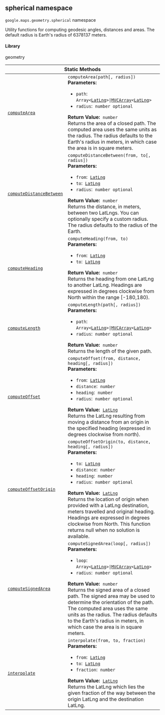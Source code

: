 
<devsite-heading text=" spherical namespace" for="spherical" level="h2" link="" toc="" back-to-top=""><h2 id="spherical" is-upgraded="">spherical namespace</h2></devsite-heading>
<p>
<code translate="no" dir="ltr"><span itemprop="path">google.maps.geometry</span>.<span itemprop="name">spherical</span></code>
namespace
</p>
<p>Utility functions for computing geodesic angles, distances and areas. The default radius is Earth's radius of 6378137 meters.</p>
<devsite-heading text="Library" for="library_1" level="h4" link=""><h4 is-upgraded="" id="library_1">Library</h4></devsite-heading>
<p>geometry</p>
<div class="devsite-table-wrapper"><table class="methods responsive" summary="namespace spherical - Static Methods">
<thead>
<tr><th colspan="2">Static Methods</th>
</tr></thead>
<tbody>
<tr id="spherical.computeArea">
<td itemprop="property"><code translate="no" dir="ltr"><a class="secret-link" href="#spherical.computeArea"><span>computeArea</span></a></code></td>
<td><div><code translate="no" dir="ltr">computeArea(path[, radius])</code></div>
<div class="desc"><strong>Parameters:</strong>&nbsp; <ul>
<li><code translate="no" dir="ltr">path</code>:&nbsp; <code translate="no" dir="ltr">Array&lt;<a href="LatLng.md">LatLng</a>&gt;|<a href="MVCArray.md">MVCArray</a>&lt;<a href="LatLng.md">LatLng</a>&gt;</code></li>
<li><code translate="no" dir="ltr">radius</code>:&nbsp; <code translate="no" dir="ltr">number <span class="optional-type-annotation">optional</span></code></li>
</ul></div>
<div class="desc"><strong>Return Value:</strong>&nbsp; <code translate="no" dir="ltr">number</code></div>
<div class="desc">Returns the area of a closed path. The computed area uses the same units as the radius. The radius defaults to the Earth's radius in meters, in which case the area is in square meters.</div></td>
</tr>
<tr id="spherical.computeDistanceBetween">
<td itemprop="property"><code translate="no" dir="ltr"><a class="secret-link" href="#spherical.computeDistanceBetween"><span>computeDistanceBetween</span></a></code></td>
<td><div><code translate="no" dir="ltr">computeDistanceBetween(from, to[, radius])</code></div>
<div class="desc"><strong>Parameters:</strong>&nbsp; <ul>
<li><code translate="no" dir="ltr">from</code>:&nbsp; <code translate="no" dir="ltr"><a href="LatLng.md">LatLng</a></code></li>
<li><code translate="no" dir="ltr">to</code>:&nbsp; <code translate="no" dir="ltr"><a href="LatLng.md">LatLng</a></code></li>
<li><code translate="no" dir="ltr">radius</code>:&nbsp; <code translate="no" dir="ltr">number <span class="optional-type-annotation">optional</span></code></li>
</ul></div>
<div class="desc"><strong>Return Value:</strong>&nbsp; <code translate="no" dir="ltr">number</code></div>
<div class="desc">Returns the distance, in meters, between two LatLngs. You can optionally specify a custom radius. The radius defaults to the radius of the Earth.</div></td>
</tr>
<tr id="spherical.computeHeading">
<td itemprop="property"><code translate="no" dir="ltr"><a class="secret-link" href="#spherical.computeHeading"><span>computeHeading</span></a></code></td>
<td><div><code translate="no" dir="ltr">computeHeading(from, to)</code></div>
<div class="desc"><strong>Parameters:</strong>&nbsp; <ul>
<li><code translate="no" dir="ltr">from</code>:&nbsp; <code translate="no" dir="ltr"><a href="LatLng.md">LatLng</a></code></li>
<li><code translate="no" dir="ltr">to</code>:&nbsp; <code translate="no" dir="ltr"><a href="LatLng.md">LatLng</a></code></li>
</ul></div>
<div class="desc"><strong>Return Value:</strong>&nbsp; <code translate="no" dir="ltr">number</code></div>
<div class="desc">Returns the heading from one LatLng to another LatLng. Headings are expressed in degrees clockwise from North within the range [-180,180).</div></td>
</tr>
<tr id="spherical.computeLength">
<td itemprop="property"><code translate="no" dir="ltr"><a class="secret-link" href="#spherical.computeLength"><span>computeLength</span></a></code></td>
<td><div><code translate="no" dir="ltr">computeLength(path[, radius])</code></div>
<div class="desc"><strong>Parameters:</strong>&nbsp; <ul>
<li><code translate="no" dir="ltr">path</code>:&nbsp; <code translate="no" dir="ltr">Array&lt;<a href="LatLng.md">LatLng</a>&gt;|<a href="MVCArray.md">MVCArray</a>&lt;<a href="LatLng.md">LatLng</a>&gt;</code></li>
<li><code translate="no" dir="ltr">radius</code>:&nbsp; <code translate="no" dir="ltr">number <span class="optional-type-annotation">optional</span></code></li>
</ul></div>
<div class="desc"><strong>Return Value:</strong>&nbsp; <code translate="no" dir="ltr">number</code></div>
<div class="desc">Returns the length of the given path.</div></td>
</tr>
<tr id="spherical.computeOffset">
<td itemprop="property"><code translate="no" dir="ltr"><a class="secret-link" href="#spherical.computeOffset"><span>computeOffset</span></a></code></td>
<td><div><code translate="no" dir="ltr">computeOffset(from, distance, heading[, radius])</code></div>
<div class="desc"><strong>Parameters:</strong>&nbsp; <ul>
<li><code translate="no" dir="ltr">from</code>:&nbsp; <code translate="no" dir="ltr"><a href="LatLng.md">LatLng</a></code></li>
<li><code translate="no" dir="ltr">distance</code>:&nbsp; <code translate="no" dir="ltr">number</code></li>
<li><code translate="no" dir="ltr">heading</code>:&nbsp; <code translate="no" dir="ltr">number</code></li>
<li><code translate="no" dir="ltr">radius</code>:&nbsp; <code translate="no" dir="ltr">number <span class="optional-type-annotation">optional</span></code></li>
</ul></div>
<div class="desc"><strong>Return Value:</strong>&nbsp; <code translate="no" dir="ltr"><a href="LatLng.md">LatLng</a></code></div>
<div class="desc">Returns the LatLng resulting from moving a distance from an origin in the specified heading (expressed in degrees clockwise from north).</div></td>
</tr>
<tr id="spherical.computeOffsetOrigin">
<td itemprop="property"><code translate="no" dir="ltr"><a class="secret-link" href="#spherical.computeOffsetOrigin"><span>computeOffsetOrigin</span></a></code></td>
<td><div><code translate="no" dir="ltr">computeOffsetOrigin(to, distance, heading[, radius])</code></div>
<div class="desc"><strong>Parameters:</strong>&nbsp; <ul>
<li><code translate="no" dir="ltr">to</code>:&nbsp; <code translate="no" dir="ltr"><a href="LatLng.md">LatLng</a></code></li>
<li><code translate="no" dir="ltr">distance</code>:&nbsp; <code translate="no" dir="ltr">number</code></li>
<li><code translate="no" dir="ltr">heading</code>:&nbsp; <code translate="no" dir="ltr">number</code></li>
<li><code translate="no" dir="ltr">radius</code>:&nbsp; <code translate="no" dir="ltr">number <span class="optional-type-annotation">optional</span></code></li>
</ul></div>
<div class="desc"><strong>Return Value:</strong>&nbsp; <code translate="no" dir="ltr"><a href="LatLng.md">LatLng</a></code></div>
<div class="desc">Returns the location of origin when provided with a LatLng destination, meters travelled and original heading. Headings are expressed in degrees clockwise from North. This function returns null when no solution is available.</div></td>
</tr>
<tr id="spherical.computeSignedArea">
<td itemprop="property"><code translate="no" dir="ltr"><a class="secret-link" href="#spherical.computeSignedArea"><span>computeSignedArea</span></a></code></td>
<td><div><code translate="no" dir="ltr">computeSignedArea(loop[, radius])</code></div>
<div class="desc"><strong>Parameters:</strong>&nbsp; <ul>
<li><code translate="no" dir="ltr">loop</code>:&nbsp; <code translate="no" dir="ltr">Array&lt;<a href="LatLng.md">LatLng</a>&gt;|<a href="MVCArray.md">MVCArray</a>&lt;<a href="LatLng.md">LatLng</a>&gt;</code></li>
<li><code translate="no" dir="ltr">radius</code>:&nbsp; <code translate="no" dir="ltr">number <span class="optional-type-annotation">optional</span></code></li>
</ul></div>
<div class="desc"><strong>Return Value:</strong>&nbsp; <code translate="no" dir="ltr">number</code></div>
<div class="desc">Returns the signed area of a closed path. The signed area may be used to determine the orientation of the path. The computed area uses the same units as the radius. The radius defaults to the Earth's radius in meters, in which case the area is in square meters.</div></td>
</tr>
<tr id="spherical.interpolate">
<td itemprop="property"><code translate="no" dir="ltr"><a class="secret-link" href="#spherical.interpolate"><span>interpolate</span></a></code></td>
<td><div><code translate="no" dir="ltr">interpolate(from, to, fraction)</code></div>
<div class="desc"><strong>Parameters:</strong>&nbsp; <ul>
<li><code translate="no" dir="ltr">from</code>:&nbsp; <code translate="no" dir="ltr"><a href="LatLng.md">LatLng</a></code></li>
<li><code translate="no" dir="ltr">to</code>:&nbsp; <code translate="no" dir="ltr"><a href="LatLng.md">LatLng</a></code></li>
<li><code translate="no" dir="ltr">fraction</code>:&nbsp; <code translate="no" dir="ltr">number</code></li>
</ul></div>
<div class="desc"><strong>Return Value:</strong>&nbsp; <code translate="no" dir="ltr"><a href="LatLng.md">LatLng</a></code></div>
<div class="desc">Returns the LatLng which lies the given fraction of the way between the origin LatLng and the destination LatLng.</div></td>
</tr>
</tbody>
</table></div>
